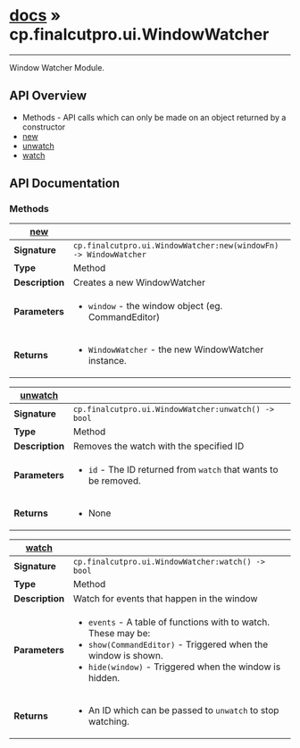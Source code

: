 # [docs](index.md) » cp.finalcutpro.ui.WindowWatcher
---

Window Watcher Module.

## API Overview
* Methods - API calls which can only be made on an object returned by a constructor
 * [new](#new)
 * [unwatch](#unwatch)
 * [watch](#watch)

## API Documentation

### Methods

| [new](#new)         |                                                                                     |
| --------------------------------------------|-------------------------------------------------------------------------------------|
| **Signature**                               | `cp.finalcutpro.ui.WindowWatcher:new(windowFn) -> WindowWatcher`                                                                    |
| **Type**                                    | Method                                                                     |
| **Description**                             | Creates a new WindowWatcher                                                                     |
| **Parameters**                              | <ul><li>`window` 	- the window object (eg. CommandEditor)</li></ul> |
| **Returns**                                 | <ul><li>`WindowWatcher`	- the new WindowWatcher instance.</li></ul>          |

| [unwatch](#unwatch)         |                                                                                     |
| --------------------------------------------|-------------------------------------------------------------------------------------|
| **Signature**                               | `cp.finalcutpro.ui.WindowWatcher:unwatch() -> bool`                                                                    |
| **Type**                                    | Method                                                                     |
| **Description**                             | Removes the watch with the specified ID                                                                     |
| **Parameters**                              | <ul><li>`id` - The ID returned from `watch` that wants to be removed.</li></ul> |
| **Returns**                                 | <ul><li>None</li></ul>          |

| [watch](#watch)         |                                                                                     |
| --------------------------------------------|-------------------------------------------------------------------------------------|
| **Signature**                               | `cp.finalcutpro.ui.WindowWatcher:watch() -> bool`                                                                    |
| **Type**                                    | Method                                                                     |
| **Description**                             | Watch for events that happen in the window                                                                     |
| **Parameters**                              | <ul><li>`events` - A table of functions with to watch. These may be:</li><li>  `show(CommandEditor)` - Triggered when the window is shown.</li><li>  `hide(window)` - Triggered when the window is hidden.</li></ul> |
| **Returns**                                 | <ul><li>An ID which can be passed to `unwatch` to stop watching.</li></ul>          |

